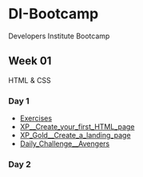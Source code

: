 # DI-Bootcamp
Developers Institute Bootcamp

## Week 01
HTML & CSS
### Day 1
- [Exercises](https://github.com/mvchalov/DI-Bootcamp/tree/main/week01/day1/Exercise)
- [XP__Create_your_first_HTML_page](https://github.com/mvchalov/DI-Bootcamp/tree/main/week01/day1/XP__create_your_first_HTML_page)
- [XP_Gold__Create_a_landing_page](https://github.com/mvchalov/DI-Bootcamp/tree/main/week01/day1/XP_Gold__Create_a_landing_page)
- [Daily_Challenge__Avengers](https://github.com/mvchalov/DI-Bootcamp/tree/main/week01/day1/Daily_Challenge__Avengers)
### Day 2

